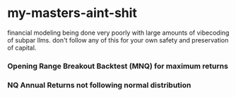# my-masters-aint-shit
financial modeling being done very poorly with large amounts of vibecoding of subpar llms.
don't follow any of this for your own safety and preservation of capital.

###  Opening Range Breakout Backtest (MNQ) for maximum returns
###  NQ Annual Returns not following normal distribution
